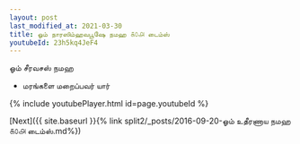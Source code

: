 ```yaml
---
layout: post
last_modified_at: 2021-03-30
title: ஓம் நாரஸிம்ஹவபூஷே நமஹ ௧௦௮ டைம்ஸ்
youtubeId: 23h5kq4JeF4
---
```

 
 
 ஓம் சீரவசஸ் நமஹ  
 
 -  மரங்களை மறைப்பவர் யார் 
 
  
 
  
 
 
 
 
 
 


{% include youtubePlayer.html id=page.youtubeId %}
 
[Next]({{ site.baseurl }}{% link  split2/_posts/2016-09-20-ஓம் உதீரணாய நமஹ ௧௦௮ டைம்ஸ்.md%})
 
